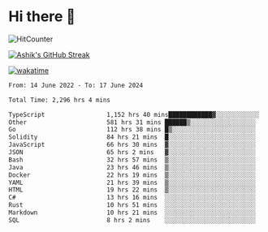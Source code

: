 # Hi there 👋

![HitCounter](https://hits.seeyoufarm.com/api/count/incr/badge.svg?url=https%3A%2F%2Fgithub.com%2Fashrhmn1212%2Fhit-counter)

<!-- ![Contribution Graph](https://github-readme-activity-graph.cyclic.app/graph?username=ashrhmn) -->


<!-- [![Top Langs](https://github-readme-stats.vercel.app/api/top-langs/?username=ashrhmn&layout=compact&theme=synthwave&langs_count=10&card_width=445)](https://github.com/anuraghazra/github-readme-stats) -->

[![Ashik's GitHub Streak](https://github-readme-streak-stats.herokuapp.com/?user=ashrhmn&theme=blood&fire=DD7F1C&background=151515&dates=9f9f9f&border=DD2727)](https://git.io/streak-stats)

<!-- ![Ashik's GitHub stats](https://github-readme-stats.vercel.app/api/?username=ashrhmn&show_icons=true&title_color=fff&icon_color=79ff97&text_color=9f9f9f&bg_color=151515) -->

[![wakatime](https://wakatime.com/badge/user/3df86613-ba63-4631-8e65-0ff18e7becad.svg)](https://wakatime.com/@3df86613-ba63-4631-8e65-0ff18e7becad)

<!--START_SECTION:waka-->

```txt
From: 14 June 2022 - To: 17 June 2024

Total Time: 2,296 hrs 4 mins

TypeScript                 1,152 hrs 40 mins████████████▓░░░░░░░░░░░░   50.20 %
Other                      581 hrs 31 mins ██████▒░░░░░░░░░░░░░░░░░░   25.33 %
Go                         112 hrs 38 mins █▒░░░░░░░░░░░░░░░░░░░░░░░   04.91 %
Solidity                   84 hrs 21 mins  █░░░░░░░░░░░░░░░░░░░░░░░░   03.67 %
JavaScript                 66 hrs 30 mins  ▓░░░░░░░░░░░░░░░░░░░░░░░░   02.90 %
JSON                       65 hrs 2 mins   ▓░░░░░░░░░░░░░░░░░░░░░░░░   02.83 %
Bash                       32 hrs 57 mins  ▒░░░░░░░░░░░░░░░░░░░░░░░░   01.44 %
Java                       23 hrs 46 mins  ▒░░░░░░░░░░░░░░░░░░░░░░░░   01.04 %
Docker                     22 hrs 19 mins  ▒░░░░░░░░░░░░░░░░░░░░░░░░   00.97 %
YAML                       21 hrs 39 mins  ▒░░░░░░░░░░░░░░░░░░░░░░░░   00.94 %
HTML                       19 hrs 22 mins  ▒░░░░░░░░░░░░░░░░░░░░░░░░   00.84 %
C#                         13 hrs 16 mins  ░░░░░░░░░░░░░░░░░░░░░░░░░   00.58 %
Rust                       10 hrs 51 mins  ░░░░░░░░░░░░░░░░░░░░░░░░░   00.47 %
Markdown                   10 hrs 21 mins  ░░░░░░░░░░░░░░░░░░░░░░░░░   00.45 %
SQL                        8 hrs 2 mins    ░░░░░░░░░░░░░░░░░░░░░░░░░   00.35 %
```

<!--END_SECTION:waka-->


<!--### Most Used Languages
<img src="https://wakatime.com/share/@ashrhmn/24ecb986-5bf8-4607-af7f-0aab08908d8c.png" />

### Favourite Tools
<img src="https://wakatime.com/share/@ashrhmn/f4e08015-f3bc-460a-9228-95a3ba11c604.png" />-->
